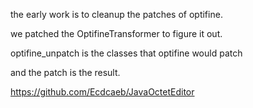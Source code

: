 the early work is to cleanup the patches of optifine.

we patched the OptifineTransformer to figure it out.

optifine_unpatch is the classes that optifine would patch

and the patch is the result.

https://github.com/Ecdcaeb/JavaOctetEditor